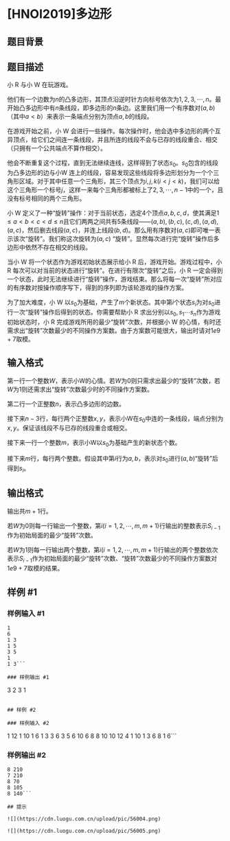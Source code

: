 # [HNOI2019]多边形

## 题目背景



## 题目描述

小 R 与小 W 在玩游戏。

他们有一个边数为$n$的凸多边形，其顶点沿逆时针方向标号依次为$1,2,3,\cdots , n$。最开始凸多边形中有$n$条线段，即多边形的$n$条边。这里我们用一个有序数对$(a, b)$（其中$a < b$）来表示一条端点分别为顶点$a,b$的线段。

在游戏开始之前，小 W 会进行一些操作。每次操作时，他会选中多边形的两个互异顶点，给它们之间连一条线段，并且所连的线段不会与已存的线段重合、相交（只拥有一个公共端点不算作相交）。

他会不断重复这个过程，直到无法继续连线，这样得到了状态$s_0$。$s_0$包含的线段为凸多边形的边与小W 连上的线段，容易发现这些线段将多边形划分为一个个三角形区域。对于其中任意一个三角形，其三个顶点为$i,j,k(i < j < k)$，我们可以给这个三角形一个标号$j$，这样一来每个三角形都被标上了$2,3, \cdots , n - 1$中的一个，且没有标号相同的两个三角形。

小 W 定义了一种“旋转”操作：对于当前状态，选定$4$个顶点$a,b,c,d$，使其满足$1 \leq a < b < c <d \leq n$且它们两两之间共有$5$条线段——$(a,b), (b,c), (c,d), (a,d), (a,c)$，然后删去线段$(a,c)$，并连上线段$(b,d)$。那么用有序数对$(a,c)$即可唯一表示该次“旋转”。我们称这次旋转为$(a,c)$ “旋转”。显然每次进行完“旋转”操作后多边形中依然不存在相交的线段。

当小 W 将一个状态作为游戏初始状态展示给小 R 后，游戏开始。游戏过程中，小 R 每次可以对当前的状态进行“旋转”。在进行有限次“旋转”之后，小 R 一定会得到一个状态，此时无法继续进行“旋转”操作，游戏结束。那么将每一次“旋转”所对应的有序数对按操作顺序写下，得到的序列即为该轮游戏的操作方案。

为了加大难度，小 W 以$s_0$为基础，产生了$m$个新状态。其中第$i$个状态$s_i$为对$s_0$进行一次“旋转”操作后得到的状态。你需要帮助小 R 求出分别以$s_0,s_1\cdots s_n$作为游戏初始状态时，小 R 完成游戏所用的最少“旋转”次数，并根据小 W 的心情，有时还需求出“旋转”次数最少的不同操作方案数。由于方案数可能很大，输出时请对$1e9+7$取模。

## 输入格式

第一行一个整数$W$，表示小W的心情。若$W$为$0$则只需求出最少的“旋转”次数，若$W$为$1$则还需求出“旋转”次数最少时的不同操作方案数。

第二行一个正整数$n$，表示凸多边形的边数。

接下来$n-3$行，每行两个正整数$x,y$，表示小W在$s_0$中连的一条线段，端点分别为$x,y$。保证该线段不与已存的线段重合或相交。

接下来一行一个整数$m$，表示小W以$s_0$为基础产生的新状态个数。

接下来$m$行，每行两个整数。假设其中第$i$行为$a,b$，表示对$s_0$进行$(a,b)$“旋转”后得到$s_i$。


## 输出格式

输出共$m+1$行。

若$W$为$0$则每一行输出一个整数，第$i(i = 1,2, \cdots , m, m + 1)$行输出的整数表示$S_{i-1}$作为初始局面的最少“旋转”次数。

若$W$为$1$则每一行输出两个整数，第$i(i = 1,2, \cdots , m, m + 1)$行输出的两个整数依次表示$S_{i-1}$作为初始局面的最少“旋转”次数、“旋转”次数最少的不同操作方案数对$1e9+7$取模的结果。


## 样例 #1

### 样例输入 #1
```
1
6
1 3
1 5
3 5
1
1 3```

### 样例输出 #1

```
3 2
3 1
```

## 样例 #2

### 样例输入 #2
```
1
12
1 10
1 6
1 3
3 6
3 5
6 10
6 8
8 10
10 12
4
1 10
1 3
6 8
1 6```

### 样例输出 #2

```
8 210
7 210
8 70
8 105
8 140```

## 提示

![](https://cdn.luogu.com.cn/upload/pic/56004.png)

![](https://cdn.luogu.com.cn/upload/pic/56005.png)


